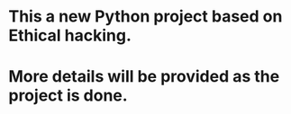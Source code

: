 # This a new Python project based on Ethical hacking.
# More details will be provided as the project is done.